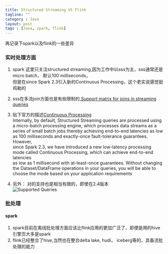 ```yaml
---
title: Structured Streaming VS Flink
tagline: ""
category : Java
layout: post
tags : [Java, spark, flink]
---
```


再记录下spark以及flink的一些差异

### 实时处理方面

1. spark 这里只关注structured streaming,因为工作中以sss为主，sss通常还是micro batch， 默认100 milliseconds，    
但是在since Spark 2.3引入新的Continuous Processing，这个老实说感觉挺鸡勒的

2. sss在多流join方面也是有些限制的,[Support matrix for joins in streaming queries](https://spark.apache.org/docs/latest/structured-streaming-programming-guide.html#support-matrix-for-joins-in-streaming-queries)

3. 贴下官方的描述[Continuous Processing ](https://spark.apache.org/docs/latest/structured-streaming-programming-guide.html#continuous-processing)   
Internally, by default, Structured Streaming queries are processed using a micro-batch processing engine, which processes data streams as a  
series of small batch jobs thereby achieving end-to-end latencies as low as 100 milliseconds and exactly-once fault-tolerance guarantees. However,   
since Spark 2.3, we have introduced a new low-latency processing mode called Continuous Processing, which can achieve end-to-end latencies   
as low as 1 millisecond with at-least-once guarantees. Without changing the Dataset/DataFrame operations in your queries, you will be able to   
choose the mode based on your application requirements   
4. 另外： 对的支持也是相当有限的，即使在2.4版本   
![Supported Queries](https://raw.githubusercontent.com/2pc/2pc.github.io/master/images/2.4.png)   


### 批处理

#### spark 

1. spark目前在离线批处理方面应该比flink应用的更加广泛了，即便是用的hive引擎页大多是spark   
2. flink已经整合了hive,当然也在整合delta lake, hudi， iceberg等的，具备流批处理的能力
